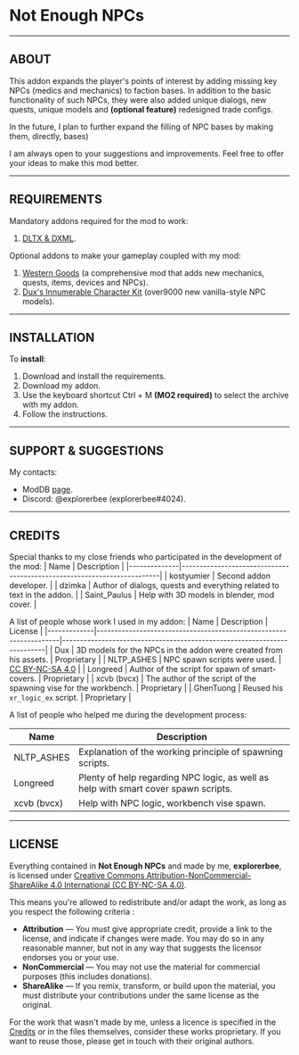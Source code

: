 # Not Enough NPCs

---

## ABOUT

This addon expands the player's points of interest by adding missing key NPCs (medics and mechanics) to faction bases. In addition to the basic functionality of such NPCs, they were also added unique dialogs, new quests, unique models and **(optional feature)** redesigned trade configs.  

In the future, I plan to further expand the filling of NPC bases by making them, directly, bases)

I am always open to your suggestions and improvements. Feel free to offer your ideas to make this mod better.

---

## REQUIREMENTS

Mandatory addons required for the mod to work:
1. [DLTX & DXML](https://github.com/themrdemonized/STALKER-Anomaly-modded-exes).

Optional addons to make your gameplay coupled with my mod:
1. [Western Goods](https://www.moddb.com/mods/stalker-anomaly/addons/western-goods) (a comprehensive mod that adds new mechanics, quests, items, devices and NPCs).
2. [Dux's Innumerable Character Kit](https://www.moddb.com/mods/stalker-anomaly/addons/dick) (over9000 new vanilla-style NPC models).

---

## INSTALLATION

To **install**:
1. Download and install the requirements.
2. Download my addon.
3. Use the keyboard shortcut Ctrl + M **(MO2 required)** to select the archive with my addon.
4. Follow the instructions.

---

## SUPPORT & SUGGESTIONS

My contacts:
- ModDB [page](https://www.moddb.com/members/explorerbee).
- Discord: @explorerbee (explorerbee#4024).

---

## CREDITS

Special thanks to my close friends who participated in the development of the mod:
| Name         | Description                                                            |
|--------------|------------------------------------------------------------------------|
| kostyumier   | Second addon developer.                                                |
| dzimka       | Author of dialogs, quests and everything related to text in the addon. |
| Saint_Paulus | Help with 3D models in blender, mod cover.                             |

A list of people whose work I used in my addon:
| Name        | Description                                                       | License                                                                 |
|-------------|-------------------------------------------------------------------|-------------------------------------------------------------------------|
| Dux         | 3D models for the NPCs in the addon were created from his assets. | Proprietary                                                             |
| NLTP_ASHES  | NPC spawn scripts were used.                                      | [CC BY-NC-SA 4.0](https://creativecommons.org/licenses/by-nc-sa/4.0/) |
| Longreed    | Author of the script for spawn of smart-covers.                   | Proprietary                                                             |
| xcvb (bvcx) | The author of the script of the spawning vise for the workbench.  | Proprietary                                                             |
| GhenTuong   | Reused his `xr_logic_ex` script.                                    | Proprietary                                                             |

A list of people who helped me during the development process:

| Name        | Description                                                                         |
|-------------|-------------------------------------------------------------------------------------|
| NLTP_ASHES  | Explanation of the working principle of spawning scripts.                           |
| Longreed    | Plenty of help regarding NPC logic, as well as help with smart cover spawn scripts. |
| xcvb (bvcx) | Help with NPC logic, workbench vise spawn.                                          |

---

## LICENSE

Everything contained in **Not Enough NPCs** and made by me, **explorerbee**, is licensed under [Creative Commons Attribution-NonCommercial-ShareAlike 4.0 International (CC BY-NC-SA 4.0)](https://creativecommons.org/licenses/by-nc-sa/4.0/).

This means you're allowed to redistribute and/or adapt the work, as long as you respect the following criteria :
- **Attribution** — You must give appropriate credit, provide a link to the license, and indicate if changes were made. You may do so in any reasonable manner, but not in any way that suggests the licensor endorses you or your use.
- **NonCommercial** — You may not use the material for commercial purposes (this includes donations).
- **ShareAlike** — If you remix, transform, or build upon the material, you must distribute your contributions under the same license as the original.

For the work that wasn't made by me, unless a licence is specified in the [Credits](#special-thanks--credits) or in the files themselves, consider these works proprietary. If you want to reuse those, please get in touch with their original authors.